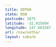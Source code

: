 ```yaml
---
title: OOTHA
state: NSW
postcode: 2875
latitude: -32.915604
longitude: 147.603587
url: /nsw/ootha/
layout: suburb
---
```

